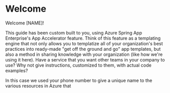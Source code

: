 # Welcome

Welcome [NAME]!

This guide has been custom built to you, using Azure Spring App Enterprise's App Accelerator feature. Think of this feature as a templating engine that not only allows you to templatize all of your organization's best practices into ready-made "get off the ground and go" app templates, but also a method in sharing knowledge with your organization (like how we're using it here). Have a service that you want other teams in your company to use? Why not give instructions, customized to them, with actual code examples?

In this case we used your phone number to give a unique name to the various resources in Azure that 